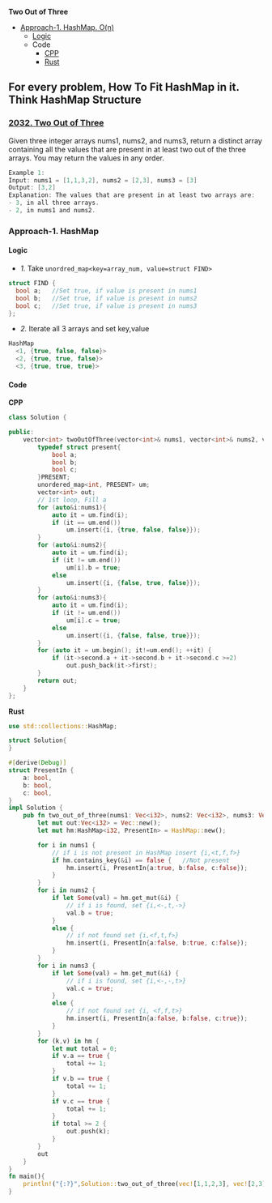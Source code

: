 **Two Out of Three**
- [Approach-1. HashMap. O(n)](#a1)
  - [Logic](#l)
  - Code
    - [CPP](#cpp)
    - [Rust](#r)

## For every problem, How To Fit HashMap in it. Think HashMap Structure

### [2032. Two Out of Three](https://leetcode.com/problems/two-out-of-three/description/)
Given three integer arrays nums1, nums2, and nums3, return a distinct array containing all the values that are present in at least two out of the three arrays. You may return the values in any order.
```c
Example 1:
Input: nums1 = [1,1,3,2], nums2 = [2,3], nums3 = [3]
Output: [3,2]
Explanation: The values that are present in at least two arrays are:
- 3, in all three arrays.
- 2, in nums1 and nums2.
```

<a name=a1></a>
### Approach-1. HashMap
<a name=l></a>
#### Logic
- _1._ Take `unordred_map<key=array_num, value=struct FIND>`
```c
struct FIND {
  bool a;   //Set true, if value is present in nums1
  bool b;   //Set true, if value is present in nums2
  bool c;   //Set true, if value is present in nums3
};
```
- _2._ Iterate all 3 arrays and set key,value
```c
HashMap
  <1, {true, false, false}>
  <2, {true, true, false}>
  <3, {true, true, true}>
```

#### Code
**CPP**
```cpp
class Solution {

public:
    vector<int> twoOutOfThree(vector<int>& nums1, vector<int>& nums2, vector<int>& nums3) {
        typedef struct present{
            bool a;
            bool b;
            bool c;
        }PRESENT;
        unordered_map<int, PRESENT> um;
        vector<int> out;
        // 1st loop, Fill a
        for (auto&i:nums1){
            auto it = um.find(i);
            if (it == um.end())
                um.insert({i, {true, false, false}});
        }
        for (auto&i:nums2){
            auto it = um.find(i);
            if (it != um.end())
                um[i].b = true;
            else
                um.insert({i, {false, true, false}});
        }
        for (auto&i:nums3){
            auto it = um.find(i);
            if (it != um.end())
                um[i].c = true;
            else
                um.insert({i, {false, false, true}});
        }
        for (auto it = um.begin(); it!=um.end(); ++it) {
            if (it->second.a + it->second.b + it->second.c >=2)
                out.push_back(it->first);
        }
        return out;
    }
};
```

<a name=rs></a>
**Rust**
```rs
use std::collections::HashMap;

struct Solution{
}

#[derive(Debug)]
struct PresentIn {
    a: bool,
    b: bool,
    c: bool,
}
impl Solution {
    pub fn two_out_of_three(nums1: Vec<i32>, nums2: Vec<i32>, nums3: Vec<i32>) -> Vec<i32> {
        let mut out:Vec<i32> = Vec::new();
        let mut hm:HashMap<i32, PresentIn> = HashMap::new();

        for i in nums1 {
            // if i is not present in HashMap insert {i,<t,f,f>}
            if hm.contains_key(&i) == false {   //Not present
                hm.insert(i, PresentIn{a:true, b:false, c:false});
            }
        }
        for i in nums2 {
            if let Some(val) = hm.get_mut(&i) {
                // if i is found, set {i,<-,t,->}
                val.b = true;
            }
            else {
                // if not found set {i,<f,t,f>}
                hm.insert(i, PresentIn{a:false, b:true, c:false});
            }
        }
        for i in nums3 {
            if let Some(val) = hm.get_mut(&i) {
                // if i is found, set {i,<-,-,t>}
                val.c = true;
            }
            else {
                // if not found set {i, <f,f,t>}
                hm.insert(i, PresentIn{a:false, b:false, c:true});
            }
        }
        for (k,v) in hm {
            let mut total = 0;
            if v.a == true {
                total += 1;
            }
            if v.b == true {
                total += 1;
            }
            if v.c == true {
                total += 1;
            }
            if total >= 2 {
                out.push(k);
            }
        }
        out
    }
}
fn main(){
    println!("{:?}",Solution::two_out_of_three(vec![1,1,2,3], vec![2,3], vec![3]));
}
```
